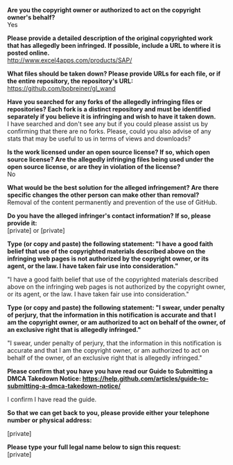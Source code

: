 **Are you the copyright owner or authorized to act on the copyright owner's behalf?**  
Yes  

**Please provide a detailed description of the original copyrighted work that has allegedly been infringed. If possible, include a URL to where it is posted online.**  
http://www.excel4apps.com/products/SAP/  

**What files should be taken down? Please provide URLs for each file, or if the entire repository, the repository's URL:**     https://github.com/bobreiner/gl_wand  

**Have you searched for any forks of the allegedly infringing files or repositories? Each fork is a distinct repository and must be identified separately if you believe it is infringing and wish to have it taken down.**  
I have searched and don't see any but if you could please assist us by confirming that there are no forks. Please, could you also advise of any stats that may be useful to us in terms of views and downloads?  

**Is the work licensed under an open source license? If so, which open source license? Are the allegedly infringing files being used under the open source license, or are they in violation of the license?**  
No  

**What would be the best solution for the alleged infringement? Are there specific changes the other person can make other than removal?**  
Removal of the content permanently and prevention of the use of GitHub.  

**Do you have the alleged infringer's contact information? If so, please provide it:**  
[private] or [private]  

**Type (or copy and paste) the following statement: "I have a good faith belief that use of the copyrighted materials described above on the infringing web pages is not authorized by the copyright owner, or its agent, or the law. I have taken fair use into consideration."**  

"I have a good faith belief that use of the copyrighted materials described above on the infringing web pages is not authorized by the copyright owner, or its agent, or the law. I have taken fair use into consideration."

**Type (or copy and paste) the following statement: "I swear, under penalty of perjury, that the information in this notification is accurate and that I am the copyright owner, or am authorized to act on behalf of the owner, of an exclusive right that is allegedly infringed."**  

"I swear, under penalty of perjury, that the information in this notification is accurate and that I am the copyright owner, or am authorized to act on behalf of the owner, of an exclusive right that is allegedly infringed."

**Please confirm that you have you have read our Guide to Submitting a DMCA Takedown Notice: https://help.github.com/articles/guide-to-submitting-a-dmca-takedown-notice/**  

I confirm I have read the guide.

**So that we can get back to you, please provide either your telephone number or physical address:**  

[private]

**Please type your full legal name below to sign this request:**  
[private]
